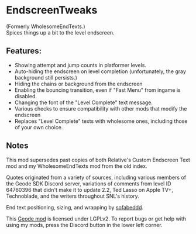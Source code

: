 # EndscreenTweaks
<c-AAAAAA>(Formerly WholesomeEndTexts.)</c>\
Spices things up a bit to the level endscreen.

## Features:
* Showing attempt and jump counts in platformer levels.
* Auto-hiding the endscreen on level completion (unfortunately, the gray background still persists.)
* Hiding the chains or background from the endscreen
* Enabling the bouncing transition, even if "Fast Menu" from ingame is disabled.
* Changing the font of the "Level Complete" text message.
* Various checks to ensure compatibility with other mods that modify the endscreen
* Replaces "Level Complete" texts with wholesome ones, including those of your own choice.

## Notes
This mod supersedes past copies of both Relative's Custom Endscreen Text mod and my WholesomeEndTexts mod from the old index.

Quotes originated from a variety of sources, including various members of the Geode SDK Discord server, variations of comments from level ID 64760396 that didn't make it to update 2.2, Ted Lasso on Apple TV+, Technoblade, and the writers throughout SNL's history. 

End text positioning, sizing, and wrapping by [sofabeddd](user:7976112).

This [Geode mod](https://geode-sdk.org) is licensed under LGPLv2. To report bugs or get help with using my mods, press the Discord button in the lower left corner.
